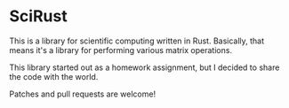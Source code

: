 SciRust
==========

This is a library for scientific computing written in Rust. Basically, that means it's a library for performing various matrix operations.

This library started out as a homework assignment, but I decided to share the code with the world.

Patches and pull requests are welcome!
